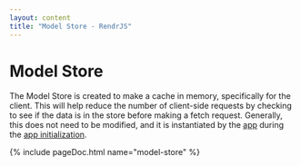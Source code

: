 ```yaml
---
layout: content
title: "Model Store - RendrJS"
---
```


# Model Store

The Model Store is created to make a cache in memory, specifically for the client.  This will help reduce the number of client-side requests by checking to see if the data is in the store before making a fetch request.  Generally, this does not need to be modified, and it is instantiated by the [app](/app) during the [app initialization](/app#constructor).

{% include pageDoc.html name="model-store" %}
